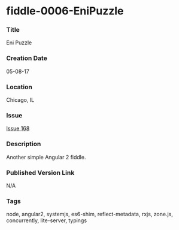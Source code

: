 fiddle-0006-EniPuzzle
======


### Title

Eni Puzzle


### Creation Date

05-08-17


### Location

Chicago, IL


### Issue

[Issue 168](https://github.com/bradyhouse/house/issues/168)


### Description

Another simple Angular 2 fiddle.


### Published Version Link

N/A


### Tags

node, angular2, systemjs, es6-shim, reflect-metadata, rxjs, zone.js, concurrently, lite-server, typings

